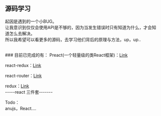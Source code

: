 ## 源码学习

起因是遇到的一个小BUG。<br/>
让我意识到仅仅会使用API是不够的，因为当发生错误时只有知道为什么，才会知道怎么去解决。<br/>
所以我希望可以看更多的源码，去学习他们背后的原理与方法，up，up..

<br/>
### 目前已完成的有：
Preact(一个轻量级的类React框架)：<a href="">Link</a>

react-redux：<a href="">Link</a>

react-router：<a href="">Link</a>

redux：<a href="">Link </a>
<br/>
-----react 三件套-------

Todo：<br/>
anujs，React....







